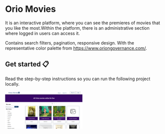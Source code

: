 # Orio Movies 
It is an interactive platform, where you can see the premieres of movies that you like the most.Within the platform, there is an administrative section where logged in users can access it.

Contains search filters, pagination, responsive design. With the representative color palette from https://www.oriongovernance.com/.

## Get started 📋 
Read the step-by-step instructions so you can run the following project locally.

<img src="/src/assets/img-report/home.png" style="width:250px; height:auto" />
